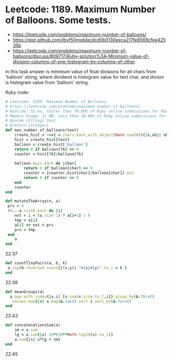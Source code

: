 # Leetcode: 1189. Maximum Number of Balloons. Some tests.

- https://leetcode.com/problems/maximum-number-of-balloons/
- https://gist.github.com/lbvf50mobile/dcd0b0130eeca217fe8569cfee42535b
- https://leetcode.com/problems/maximum-number-of-balloons/discuss/809717/Ruby-solution%3A-Minimum-value-of-division-columns-of-one-histogram-by-columns-of-other.

In this task answer is minimum value of float divisions for all chars from 'balloon' string, where dividend is histogram value for text char, and divisor is histogram value from 'balloon' string.  

Ruby code:
```Ruby
# Leetcode: 1189. Maximum Number of Balloons.
# https://leetcode.com/problems/maximum-number-of-balloons/
# Runtime: 52 ms, faster than 70.00% of Ruby online submissions for Maximum Number of Balloons.
# Memory Usage: 11 MB, less than 10.00% of Ruby online submissions for Maximum Number of Balloons.
# @param {String} text
# @return {Integer}
def max_number_of_balloons(text)
    create_hist = ->x{ x.chars.each_with_object(Hash.new(0)){|x,obj| obj[x] ||= 0; obj[x] += 1}}
    hist = create_hist[text]
    balloon = create_hist['balloon']
    return 0 if balloon[?b] == 0
    counter = hist[?b]/balloon[?b]
    
    balloon.keys.each do |char|
        return 0 if balloon[char] == 0
        counter = [counter,hist[char]/balloon[char]].min
        return 0 if counter == 0
    end
    counter
end
```

```Ruby
def mutateTheArray(n, a)
 prv = 0
 (0...a.size).each do |i|
    nxt = i < (a.size-1) ? a[i+1] : 0
    tmp = a[i]
    a[i] += nxt + prv
    prv = tmp
 end
    a
end

```
22:37

```Ruby
def countTinyPairs(a, b, k)
 a.zip(b.reverse).count{|(x,y)| "#{x}#{y}".to_i < k }
end

```
22:39

```Ruby
def meanGroups(a)
  a.map.with_index{|x,i| [x.sum/x.size.to_f,i]}.group_by(&:first)
  .values.map{|x| x.map(&:last).sort }.sort_by(&:first)
end

```
22:43

```Ruby
def concatenationsSum(a)
    sm = a.sum
    lg = a.sum{|x| 10*(10**Math.log10(x).to_i)}
    a.sum{|x| x*lg + sm}
end

```

22:45